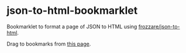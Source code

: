 # json-to-html-bookmarklet

Bookmarklet to format a page of JSON to HTML using [frozzare/json-to-html](https://github.com/frozzare/json-to-html).

Drag to bookmarks from [this page](https://rawgit.com/AndersDJohnson/json-to-html-bookmarklet/master/dist/index.html).
